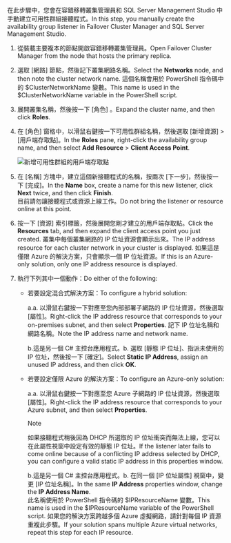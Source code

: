 <span data-ttu-id="8817e-101">在此步驟中，您會在容錯移轉叢集管理員和 SQL Server Management Studio 中手動建立可用性群組接聽程式。</span><span class="sxs-lookup"><span data-stu-id="8817e-101">In this step, you manually create the availability group listener in Failover Cluster Manager and SQL Server Management Studio.</span></span>

1. <span data-ttu-id="8817e-102">從裝載主要複本的節點開啟容錯移轉叢集管理員。</span><span class="sxs-lookup"><span data-stu-id="8817e-102">Open Failover Cluster Manager from the node that hosts the primary replica.</span></span>

2. <span data-ttu-id="8817e-103">選取 [網路] 節點，然後記下叢集網路名稱。</span><span class="sxs-lookup"><span data-stu-id="8817e-103">Select the **Networks** node, and then note the cluster network name.</span></span> <span data-ttu-id="8817e-104">這個名稱會用於 PowerShell 指令碼中的 $ClusterNetworkName 變數。</span><span class="sxs-lookup"><span data-stu-id="8817e-104">This name is used in the $ClusterNetworkName variable in the PowerShell script.</span></span>

3. <span data-ttu-id="8817e-105">展開叢集名稱，然後按一下 [角色] 。</span><span class="sxs-lookup"><span data-stu-id="8817e-105">Expand the cluster name, and then click **Roles**.</span></span>

4. <span data-ttu-id="8817e-106">在 [角色] 窗格中，以滑鼠右鍵按一下可用性群組名稱，然後選取 [新增資源] > [用戶端存取點]。</span><span class="sxs-lookup"><span data-stu-id="8817e-106">In the **Roles** pane, right-click the availability group name, and then select **Add Resource** > **Client Access Point**.</span></span>
   
    ![新增可用性群組的用戶端存取點](./media/virtual-machines-sql-server-configure-alwayson-availability-group-listener/IC678769.gif)

5. <span data-ttu-id="8817e-108">在 [名稱] 方塊中，建立這個新接聽程式的名稱，按兩次 [下一步]，然後按一下 [完成]。</span><span class="sxs-lookup"><span data-stu-id="8817e-108">In the **Name** box, create a name for this new listener, click **Next** twice, and then click **Finish**.</span></span>  
    <span data-ttu-id="8817e-109">目前請勿讓接聽程式或資源上線工作。</span><span class="sxs-lookup"><span data-stu-id="8817e-109">Do not bring the listener or resource online at this point.</span></span>

6. <span data-ttu-id="8817e-110">按一下 [資源] 索引標籤，然後展開您剛才建立的用戶端存取點。</span><span class="sxs-lookup"><span data-stu-id="8817e-110">Click the **Resources** tab, and then expand the client access point you just created.</span></span> 
    <span data-ttu-id="8817e-111">叢集中每個叢集網路的 IP 位址資源會顯示出來。</span><span class="sxs-lookup"><span data-stu-id="8817e-111">The IP address resource for each cluster network in your cluster is displayed.</span></span> <span data-ttu-id="8817e-112">如果這是僅限 Azure 的解決方案，只會顯示一個 IP 位址資源。</span><span class="sxs-lookup"><span data-stu-id="8817e-112">If this is an Azure-only solution, only one IP address resource is displayed.</span></span>

7. <span data-ttu-id="8817e-113">執行下列其中一個動作：</span><span class="sxs-lookup"><span data-stu-id="8817e-113">Do either of the following:</span></span>
   
   * <span data-ttu-id="8817e-114">若要設定混合式解決方案：</span><span class="sxs-lookup"><span data-stu-id="8817e-114">To configure a hybrid solution:</span></span>
     
        <span data-ttu-id="8817e-115">a.</span><span class="sxs-lookup"><span data-stu-id="8817e-115">a.</span></span> <span data-ttu-id="8817e-116">以滑鼠右鍵按一下對應至您內部部署子網路的 IP 位址資源，然後選取 [屬性]。</span><span class="sxs-lookup"><span data-stu-id="8817e-116">Right-click the IP address resource that corresponds to your on-premises subnet, and then select **Properties**.</span></span> <span data-ttu-id="8817e-117">記下 IP 位址名稱和網路名稱。</span><span class="sxs-lookup"><span data-stu-id="8817e-117">Note the IP address name and network name.</span></span>
   
        <span data-ttu-id="8817e-118">b.這是另一個 C# 主控台應用程式。</span><span class="sxs-lookup"><span data-stu-id="8817e-118">b.</span></span> <span data-ttu-id="8817e-119">選取 [靜態 IP 位址]、指派未使用的 IP 位址，然後按一下 [確定]。</span><span class="sxs-lookup"><span data-stu-id="8817e-119">Select **Static IP Address**, assign an unused IP address, and then click **OK**.</span></span>
 
   * <span data-ttu-id="8817e-120">若要設定僅限 Azure 的解決方案︰</span><span class="sxs-lookup"><span data-stu-id="8817e-120">To configure an Azure-only solution:</span></span>

        <span data-ttu-id="8817e-121">a.</span><span class="sxs-lookup"><span data-stu-id="8817e-121">a.</span></span> <span data-ttu-id="8817e-122">以滑鼠右鍵按一下對應至您 Azure 子網路的 IP 位址資源，然後選取 [屬性]。</span><span class="sxs-lookup"><span data-stu-id="8817e-122">Right-click the IP address resource that corresponds to your Azure subnet, and then select **Properties**.</span></span>
       
       > [!NOTE]
       > <span data-ttu-id="8817e-123">如果接聽程式稍後因為 DHCP 所選取的 IP 位址衝突而無法上線，您可以在此屬性視窗中設定有效的靜態 IP 位址。</span><span class="sxs-lookup"><span data-stu-id="8817e-123">If the listener later fails to come online because of a conflicting IP address selected by DHCP, you can configure a valid static IP address in this properties window.</span></span>
       > 
       > 

       <span data-ttu-id="8817e-124">b.這是另一個 C# 主控台應用程式。</span><span class="sxs-lookup"><span data-stu-id="8817e-124">b.</span></span> <span data-ttu-id="8817e-125">在同一個 [IP 位址屬性] 視窗中，變更 [IP 位址名稱]。</span><span class="sxs-lookup"><span data-stu-id="8817e-125">In the same **IP Address** properties window, change the **IP Address Name**.</span></span>  
        <span data-ttu-id="8817e-126">此名稱使用於 PowerShell 指令碼的 $IPResourceName 變數。</span><span class="sxs-lookup"><span data-stu-id="8817e-126">This name is used in the $IPResourceName variable of the PowerShell script.</span></span> <span data-ttu-id="8817e-127">如果您的解決方案跨越多個 Azure 虛擬網路，請針對每個 IP 資源重複此步驟。</span><span class="sxs-lookup"><span data-stu-id="8817e-127">If your solution spans multiple Azure virtual networks, repeat this step for each IP resource.</span></span>


